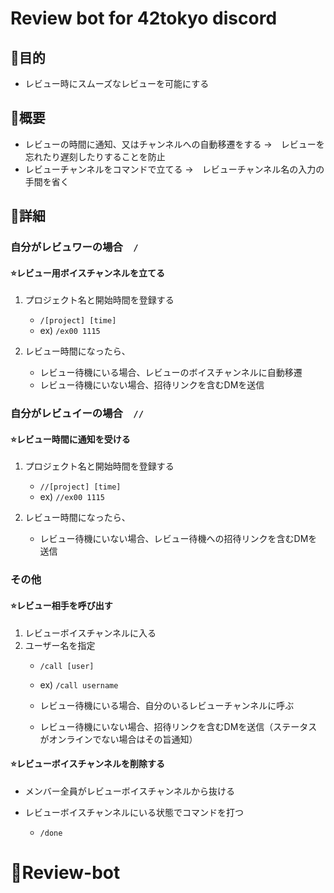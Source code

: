 # Review bot for 42tokyo discord

## 🤖目的

- レビュー時にスムーズなレビューを可能にする

## 🤖概要

- レビューの時間に通知、又はチャンネルへの自動移遷をする
	→　レビューを忘れたり遅刻したりすることを防止
- レビューチャンネルをコマンドで立てる
	→　レビューチャンネル名の入力の手間を省く

## 🤖詳細

### 自分がレビュワーの場合　``/``

#### ⭐️レビュー用ボイスチャンネルを立てる
1. プロジェクト名と開始時間を登録する
	 - ```/[project] [time]```
	 - ex)  `/ex00 1115`

2. レビュー時間になったら、
	 - レビュー待機にいる場合、レビューのボイスチャンネルに自動移遷
	 - レビュー待機にいない場合、招待リンクを含むDMを送信

### 自分がレビュイーの場合　`//`

#### ⭐️レビュー時間に通知を受ける
1. プロジェクト名と開始時間を登録する
	 - ```//[project] [time]```
	 - ex)  `//ex00 1115`

2. レビュー時間になったら、
   - レビュー待機にいない場合、レビュー待機への招待リンクを含むDMを送信

### その他
#### ⭐️レビュー相手を呼び出す
1. レビューボイスチャンネルに入る
2. ユーザー名を指定
   - ```/call [user]```
   - ex) ``/call username``

   - レビュー待機にいる場合、自分のいるレビューチャンネルに呼ぶ
   - レビュー待機にいない場合、招待リンクを含むDMを送信（ステータスがオンラインでない場合はその旨通知）

#### ⭐️レビューボイスチャンネルを削除する
- メンバー全員がレビューボイスチャンネルから抜ける

- レビューボイスチャンネルにいる状態でコマンドを打つ
	- ```/done```



# 🤖Review-bot
